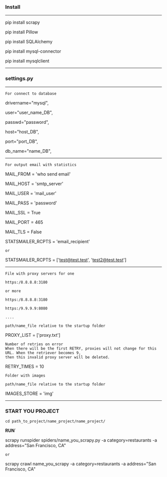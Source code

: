 ### Install
---

pip install scrapy

pip install Pillow

pip install SQLAlchemy

pip install mysql-connector

pip install mysqlclient

---

###  settings.py

---

	For connect to database

drivername="mysql",

user="user_name_DB",

passwd="password",

host="host_DB",

port="port_DB",

db_name="name_DB",

---

	For output email with statistics

MAIL_FROM = 'who send email'

MAIL_HOST = 'smtp_server'

MAIL_USER = 'mail_user'


MAIL_PASS = 'password'

MAIL_SSL = True

MAIL_PORT = 465

MAIL_TLS = False

STATSMAILER_RCPTS = 'email_recipient'

	or

STATSMAILER_RCPTS = ['test@test.test', 'test2@test.test']

---

	File with proxy servers for one

	https:/8.8.8.8:3180

	or more

	https:/8.8.8.8:3180

	https:/9.9.9.9:8080

	....

	path/name_file relative to the startup folder

PROXY_LIST = ['proxy.txt']

	Number of retries on error
	When there will be the first RETRY, proxies will not change for this URL. When the retriever becomes 9,
	then this invalid proxy server will be deleted.

RETRY_TIMES = 10

	Folder with images

	path/name_file relative to the startup folder

IMAGES_STORE = 'img'

---

### START YOU PROJECT

	cd path_to_project/name_project/name_project/	

**RUN**`

scrapy runspider spiders/name_you_scrapy.py -a category=restaurants -a address="San Francisco, CA" 

	or

scrapy crawl name_you_scrapy -a category=restaurants -a address="San Francisco, CA" 

